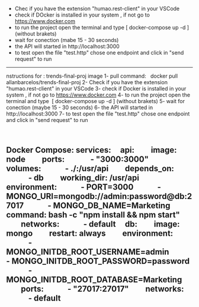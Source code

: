 - Chec if you have the extension "humao.rest-client" in your VSCode
- check if DOcker is installed in your system , if not go to https://www.docker.com
- to run the project open the terminal and type  [ docker-compose up -d ] (without brakets)
- wait for conection (mabe 15 - 30 seconds)
- the API will started in http://localhost:3000
- to test open the file "test.http" chose one endpoint and click in "send request" to run


------------------------------------------------------------------------------------------------

nstructions for : trends-final-proj image
1- pull command:   docker pull allanbarcelos/trends-final-proj
2- Check if you have the extension "humao.rest-client" in your VSCode
3- check if Docker is installed in your system , if not go to https://www.docker.com
4- to run the project open the terminal and type  [ docker-compose up -d ] (without brakets)
5- wait for conection (maybe 15 - 30 seconds)
6- the API will started in http://localhost:3000
7- to test open the file "test.http" chose one endpoint and click in "send request" to run

 


Docker Compose:
services:
    api:
        image: node
        ports: 
            - "3000:3000"
        volumes:
            - ./:/usr/api
        depends_on:
            - db
        working_dir: /usr/api
        environment:
            - PORT=3000
            - MONGO_URI=mongodb://admin:password@db:27017
            - MONGO_DB_NAME=Marketing
        command: bash -c "npm install && npm start"
        networks:
            - default
    db:
        image: mongo
        restart: always
        environment:
            - MONGO_INITDB_ROOT_USERNAME=admin
            - MONGO_INITDB_ROOT_PASSWORD=password
            - MONGO_INITDB_ROOT_DATABASE=Marketing
        ports:
            - "27017:27017"
        networks:
            - default
------------------------------------------------------------------------------------------------------------------
